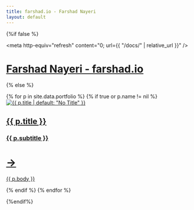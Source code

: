```yaml
---
title: farshad.io - Farshad Nayeri
layout: default
---
```


{%if false %}

  <meta http-equiv="refresh" content="0; url={{ "/docs/" | relative_url }}" />
  <h1><a href="/docs/">Farshad Nayeri - farshad.io</a></h1>

{% else %}

<div class="bento-box">
      {% for p in site.data.portfolio %}
            <!-- {{p | escape}} -->
            {% if true or p.name != nil  %}
            <div class='bento' style='color: #{{ p.color | default: "000000" }}; background-color: #{{ p.background | default: "ffffff" }}'>
              <a style='color: #{{ p.color | default: "000000" }}' href='{{ p.permalink | relative_url }}'> 
                <img src='{{ p.image | relative_url }}' alt='{{ p.title | default: "No Title" }}' />
                <h2>{{ p.title  }} </h2>
                <h3>{{ p.subtitle  }}</h3>
                <h1> → </h1>
                <p>{{ p.body }}</p>
              </a>
            </div>
            {% endif %}
      {% endfor %}
</div> 

{%endif%}